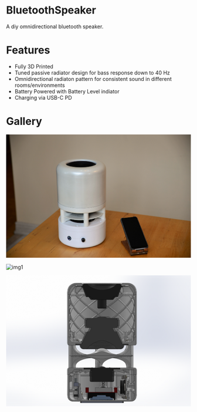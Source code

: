 # BluetoothSpeaker
A diy omnidirectional bluetooth speaker.

# Features
- Fully 3D Printed
- Tuned passive radiator design for bass response down to 40 Hz
- Omnidirectional radiaton pattern for consistent sound in different rooms/environments
- Battery Powered with Battery Level indiator
- Charging via USB-C PD

# Gallery
![img2](images/final/img1.jpg)

![img1](images/final/Assembly3.gif)

![img4](images/final/side_cutaway.png)
